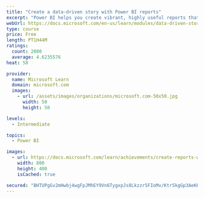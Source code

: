 ```yaml
---
title: "Create a data-driven story with Power BI reports"
excerpt: "Power BI helps you create vibrant, highly useful reports that form a cohesive, data-driven story. You’ll learn how to use buttons, bookmarks, and other navigation techniques. Additionally, you’ll learn how to integrate Power BI reports with other applications. Power BI visuals can interact with each other, letting the user see exactly which data is appealing to them. You’ll also explore Power BI report themes to create a unified reporting experience across all reports."
webUrl: https://docs.microsoft.com/en-us/learn/modules/data-driven-story-power-bi/
type: course
price: Free
length: PT1H44M
ratings:
  count: 2080
  average: 4.6235576
heat: 58

provider:
  name: Microsoft Learn
  domain: microsoft.com
  images:
    - url: /assets/images/organizations/microsoft.com-50x50.jpg
      width: 50
      height: 50

levels:
  - Intermediate

topics:
  - Power BI

images:
  - url: https://docs.microsoft.com/learn/achievements/create-reports-with-power-bi-desktop-social.png
    width: 800
    height: 400
    isCached: true

secured: "BHTUPgGv2mHwbj4wgFpJMhEY9Vn6TygxpJs8Lkzzr5FIoMv/Ktr5kgGp3AeKHwXj/++wZ7Cx5EbX2RDcXE/Z5rLmnweYkzKXRE2TmWCm2qzMbKFwIzW0h5xk32uy+/wWA+4SBbdcxuUcEMzQBQ6bo/vO8FsrkUMFlmKhL8Xm638x4O/cIrauafHMt+2WPOlgNDYcfMNJ44d4GU036Fg8/Km9bYmMAV2t/gE98VdnDk8XOHKj4GicPZCGVxHm51lZQEl8Zp44gDlOUO2LG32ftFCYy61j54q2odNDCZMZS7URnh4dBbADKkaCoGuHR3ia4iJrAYJ/PJa+C3Kc5UANcSB6gxYD4D/ejFysKfWp7G0k7lplic0PNu/CWD+Ebi3SaeSsHVIQQ/UE79VGB8+z/5572C71sQl3tFJlZsomueY=;vTyvo4+WksEUONgqUo5VMg=="
---
```


